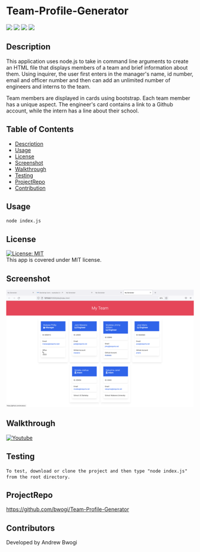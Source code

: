 # Team-Profile-Generator   
  <p align="left">
    <img src="https://img.shields.io/github/repo-size/bwogi/Team-Profile-Generator" />
    <img src="https://img.shields.io/github/languages/top/bwogi/Team-Profile-Generator"  />
    <img src="https://img.shields.io/github/issues/bwogi/Team-Profile-Generator" />
    <img src="https://img.shields.io/github/last-commit/bwogi/Team-Profile-Generator" >   
  </p>

  ## Description
  This application uses node.js to take in command line arguments to create an HTML file that displays members of a team and brief information about them. Using inquirer, the user first enters in the manager's name, id number, email and officer number and then can add an unlimited number of engineers and interns to the team.

  Team members are displayed in cards using bootstrap. Each team member has a unique aspect. The engineer's card contains a link to a Github account, while the intern has a line about their school.
  
 
  ## Table of Contents 
  * [Description](#description)
  * [Usage](#usage)
  * [License](#license)
  * [Screenshot](#screenshot)
  * [Walkthrough](#projectdemo)
  * [Testing](#testing)
  * [ProjectRepo](#projectrepo)
  * [Contribution](#contribution)
  
  ##  Usage
    node index.js

  ## License 
  [![License: MIT](https://img.shields.io/badge/License-MIT-yellow.svg)](https://opensource.org/licenses/MIT)<br />
  This app is covered under MIT license.
  
  ## Screenshot
   ![Screenshot](./screenshot.png)
  ## Walkthrough
  [![Youtube](https://img.youtube.com/vi/d2LD42Bx5Pk/0.jpg)](https://youtu.be/d2LD42Bx5Pk)
  ## Testing
    To test, download or clone the project and then type "node index.js" from the root directory.
  ## ProjectRepo 
  https://github.com/bwogi/Team-Profile-Generator
  ## Contributors
  Developed by Andrew Bwogi
